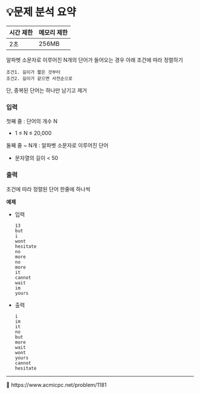 # 💡**문제 분석 요약**

| 시간 제한 | 메모리 제한 |
| --- | --- |
| 2초 | 256MB |

알파벳 소문자로 이루어진 N개의 단어가 들어오는 경우 아래 조건에 따라 정렬하기

    조건1. 길이가 짧은 것부터
    조건2. 길이가 같으면 사전순으로

단, 중복된 단어는 하나만 남기고 제거

### 입력

첫째 줄 : 단어의 개수 N

- 1 ≤ N ≤ 20,000

둘째 줄 ~ N개 : 알파벳 소문자로 이루어진 단어

- 문자열의 길이 < 50

### 출력

조건에 따라 정렬된 단어 한줄에 하나씩

**예제**
- 입력
    
    ```
    13
    but
    i
    wont
    hesitate
    no
    more
    no
    more
    it
    cannot
    wait
    im
    yours
    ```
    
- 출력
    
    ```
    i
    im
    it
    no
    but
    more
    wait
    wont
    yours
    cannot
    hesitate
    ```
---

<aside>
📎 https://www.acmicpc.net/problem/1181

</aside>